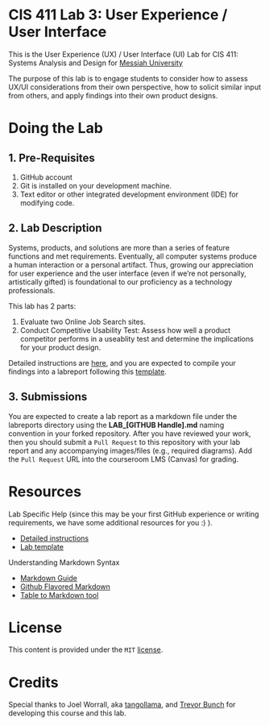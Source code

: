 # CIS 411 Lab 3: User Experience / User Interface
This is the User Experience (UX) / User Interface (UI) Lab for CIS 411: Systems Analysis and Design for [Messiah University](http://messiah.edu)

The purpose of this lab is to engage students to consider how to assess UX/UI considerations from their own perspective, how to solicit similar input from others, and apply findings into their own product designs.

# Doing the Lab

## 1. Pre-Requisites
1. GitHub account
2. Git is installed on your development machine.
3. Text editor or other integrated development environment (IDE) for modifying code.

## 2. Lab Description
Systems, products, and solutions are more than a series of feature functions and met requirements. Eventually, all computer systems produce a human interaction or a personal artifact. Thus, growing our appreciation for user experience and the user interface (even if we’re not personally, artistically gifted) is foundational to our proficiency as a technology professionals.

This lab has 2 parts:
1. Evaluate two Online Job Search sites.
2. Conduct Competitive Usability Test: Assess how well a product competitor performs in a useablity test and determine the implications for your product design.

Detailed instructions are [here](LAB_INSTRUCTIONS.md), and you are expected to compile your findings into a labreport following this [template](labreports/LAB_Template.md).

## 3. Submissions
You are expected to create a lab report as a markdown file under the labreports directory using the **LAB_[GITHUB Handle].md** naming convention in your forked repository.  After you have reviewed your work, then you should submit a `Pull Request` to this repository with your lab report and any accompanying images/files (e.g., required diagrams).  Add the `Pull Request` URL into the courseroom LMS (Canvas) for grading.

# Resources
Lab Specific Help (since this may be your first GitHub experience or writing requirements, we have some additional resources for you :) ).
- [Detailed instructions](LAB_INSTRUCTIONS.md)
- [Lab template](labreports/LAB_Template.md)

Understanding Markdown Syntax
- [Markdown Guide](https://www.markdownguide.org/)
- [Github Flavored Markdown](https://github.github.com/gfm/)
- [Table to Markdown tool](https://tabletomarkdown.com/convert-spreadsheet-to-markdown/)
  
# License
This content is provided under the `MIT` [license](LICENSE).

# Credits
Special thanks to Joel Worrall, aka [tangollama](https://github.com/tangollama), and [Trevor Bunch](tbunch@messiah.edu) for developing this course and this lab.
